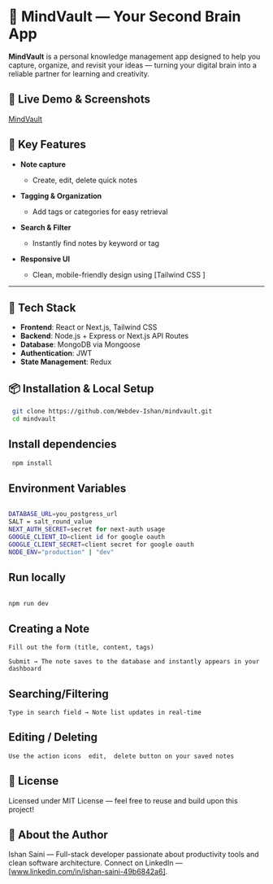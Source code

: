 # 🧠 MindVault — Your Second Brain App

**MindVault** is a personal knowledge management app designed to help you capture, organize, and revisit your ideas — turning your digital brain into a reliable partner for learning and creativity.

## 🚀 Live Demo & Screenshots

[MindVault](https://www.brainstormideas.xyz)

## 🎯 Key Features

- **Note capture**

  - Create, edit, delete quick notes

- **Tagging & Organization**

  - Add tags or categories for easy retrieval

- **Search & Filter**

  - Instantly find notes by keyword or tag

- **Responsive UI**
  - Clean, mobile-friendly design using [Tailwind CSS ]

---

## 🧩 Tech Stack

- **Frontend**: React or Next.js, Tailwind CSS
- **Backend**: Node.js + Express or Next.js API Routes
- **Database**: MongoDB via Mongoose
- **Authentication**: JWT
- **State Management**: Redux

## 📦 Installation & Local Setup

```bash
 git clone https://github.com/Webdev-Ishan/mindvault.git
 cd mindvault

```

## Install dependencies

```bash
 npm install
```

## Environment Variables

```bash

DATABASE_URL=you_postgress_url
SALT = salt_round_value
NEXT_AUTH_SECRET=secret for next-auth usage
GOOGLE_CLIENT_ID=client id for google oauth
GOOGLE_CLIENT_SECRET=client secret for google oauth
NODE_ENV="production" | "dev"


```

## Run locally

```bash

npm run dev


```

## Creating a Note

    Fill out the form (title, content, tags)

    Submit → The note saves to the database and instantly appears in your dashboard

## Searching/Filtering

    Type in search field → Note list updates in real-time

## Editing / Deleting

    Use the action icons  edit,  delete button on your saved notes

## 📄 License

Licensed under MIT License — feel free to reuse and build upon this project!

## 👤 About the Author

Ishan Saini — Full-stack developer passionate about productivity tools and clean software architecture.
Connect on LinkedIn — [www.linkedin.com/in/ishan-saini-49b6842a6].

